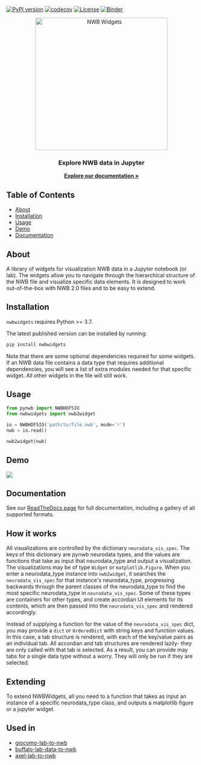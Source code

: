 [![PyPI version](https://badge.fury.io/py/nwbwidgets.svg)](https://badge.fury.io/py/nwbwidgets)
[![codecov](https://codecov.io/gh/NeurodataWithoutBorders/nwbwidgets/branch/master/graph/badge.svg)](https://codecov.io/gh/NeurodataWithoutBorders/nwbwidgets)
[![License](https://img.shields.io/badge/License-BSD%203--Clause-blue.svg)](https://opensource.org/licenses/BSD-3-Clause)
[![Binder](https://mybinder.org/badge_logo.svg)](https://mybinder.org/v2/gh/NeurodataWithoutBorders/nwb-jupyter-widgets/master?filepath=examples%2FNWBWidgets-modality-demos.ipynb)

<p align="center">
  <img src="https://github.com/NeurodataWithoutBorders/nwbwidgets/assets/844306/f20b8c26-79c7-4c1c-a3b5-b49ecf8cce5d" width="350" alt="NWB Widgets"/>
  <h3 align="center">Explore NWB data in Jupyter</h3>
</p>
<p align="center">
   <a href="https://nwbwidgets.readthedocs.io/"><strong>Explore our documentation »</strong></a>
</p>

<!-- TABLE OF CONTENTS -->

## Table of Contents

- [About](#about)
- [Installation](#installation)
- [Usage](#usage)
- [Demo](#demo)
- [Documentation](#documentation)

## About
A library of widgets for visualization NWB data in a Jupyter notebook (or lab). The widgets allow you to navigate through the hierarchical structure of the NWB file and visualize specific data elements. It is designed to work out-of-the-box with NWB 2.0 files and to be easy to extend.


## Installation

`nwbwidgets` requires Python >= 3.7.

The latest published version can be installed by running:

```bash
pip install nwbwidgets
```

Note that there are some optional dependencies required for some widgets.
If an NWB data file contains a data type that requires additional dependencies,
you will see a list of extra modules needed for that specific widget.
All other widgets in the file will still work.

## Usage
```python
from pynwb import NWBHDF5IO
from nwbwidgets import nwb2widget

io = NWBHDF5IO('path/to/file.nwb', mode='r')
nwb = io.read()

nwb2widget(nwb)
```

## Demo
![](https://drive.google.com/uc?export=download&id=1JtI2KtT8MielIMvvtgxRzFfBTdc41LiE)

## Documentation
See our [ReadTheDocs page](https://nwbwidgets.readthedocs.io/en/main/) for full documentation, including a gallery of all supported formats.

## How it works
All visualizations are controlled by the dictionary `neurodata_vis_spec`. The keys of this dictionary are pynwb neurodata types, and the values are functions that take as input that neurodata_type and output a visualization. The visualizations may be of type `Widget` or `matplotlib.Figure`. When you enter a neurodata_type instance into `nwb2widget`, it searches the `neurodata_vis_spec` for that instance's neurodata_type, progressing backwards through the parent classes of the neurodata_type to find the most specific neurodata_type in `neurodata_vis_spec`. Some of these types are containers for other types, and create accordian UI elements for its contents, which are then passed into the `neurodata_vis_spec` and rendered accordingly.

Instead of supplying a function for the value of the `neurodata_vis_spec` dict, you may provide a `dict` or `OrderedDict` with string keys and function values. In this case, a tab structure is rendered, with each of the key/value pairs as an individual tab. All accordian and tab structures are rendered lazily- they are only called with that tab is selected. As a result, you can provide may tabs for a single data type without a worry. They will only be run if they are selected.

## Extending
To extend NWBWidgets, all you need to a function that takes as input an instance of a specific neurodata_type class, and outputs a matplotlib figure or a jupyter widget.

## Used in
* [giocomo-lab-to-nwb](https://github.com/ben-dichter-consulting/giocomo-lab-to-nwb)
* [buffalo-lab-data-to-nwb](https://github.com/ben-dichter-consulting/buffalo-lab-data-to-nwb)
* [axel-lab-to-nwb](https://github.com/ben-dichter-consulting/axel-lab-to-nwb)
